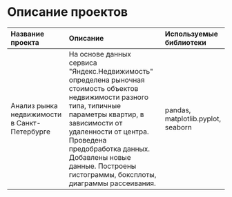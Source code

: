 # Описание проектов
|Название проекта|Описание|Используемые библиотеки|
| :-| :-| :-|
| Анализ рынка недвижимости в Санкт-Петербурге| На основе данных сервиса "Яндекс.Недвижимость" определена рыночная стоимость объектов недвижимости разного типа, типичные параметры квартир, в зависимости от удаленности от центра. Проведена предобработка данных. Добавлены новые данные. Построены гистограммы, боксплоты, диаграммы рассеивания. | pandas, matplotlib.pyplot, seaborn|
